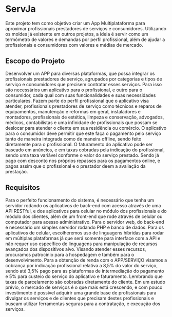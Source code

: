 # ServJa
Este projeto tem como objetivo criar um App Multiplataforma para aproximar profissionais prestadores de serviços e consumidores. Utilizando os moldes já existente em outros projetos, a ideia é servir como um termômetro de valores e demandas por perfil profissional, além de ajudar a profissionais e consumidores com valores e médias de mercado.

## Escopo do Projeto
Desenvolver um APP para diversas plataformas, que possa integrar os profissionais prestadores de serviço, agrupados por categorias e tipos de serviço e consumidores que precisem contratar esses serviços. Para isso são necessários um aplicativo para o profissional, e outro para o consumidor, cada qual com suas funcionalidades e suas necessidades particulares.
Fazem parte do perfil profissional que o aplicativo visa atender, profissionais prestadores de serviço como técnicos e reparos de equipamentos, manutenção e reformas em geral, instaladores e montadores, profissionais de estética, limpeza e conservação, advogados, médicos, contabilistas e uma infinidade de profissionais que possam se deslocar para atender o cliente em sua residência ou comércio.
O aplicativo para o consumidor deve permitir que este faça o pagamento pelo serviço tanto de maneira integrada como de maneira offline, sendo feito diretamente para o profissional.
O faturamento do aplicativo pode ser baseado em anúncios, e em taxas cobradas pela indicação do profissional, sendo uma taxa variável conforme o valor do serviço prestado. Sendo já pago com desconto nos próprios repasses para os pagamentos online, e pagos assim que o profissional e o prestador deem a avaliação da prestação.
## Requisitos
Para o perfeito funcionamento do sistema, é necessário que tenha um servidor rodando os aplicativos de back-end com acesso através de uma API RESTful, e dos aplicativos para celular no módulo dos profissionais e do módulo dos clientes, além de um front-end que rode através de celular ou computador para acesso administrativo.
Para o servidor web, do back-end é necessário um simples servidor rodando PHP e banco de dados. Para os aplicativos de celular, escolheremos uso de linguagens híbridas para rodar em múltiplas plataformas já que será somente para interface com a API e não requer uso específico de linguagens para manipulação de recursos avançados dos dispositivos alvo.
Visando atender esses recursos, procuramos patrocínio para a hospedagem e também para o desenvolvimento. Para a obtenção de renda com o APP/SERVIÇO visamos a cobrança por indicação profissional relativa a 8,5% do valor do serviço, sendo até 3,5% pago para as plataformas de intermediação do pagamento e 5% para custeio do serviço do aplicativo e faturamento. Lembrando que taxas de parcelamento são cobradas diretamente do cliente.
Em um estudo prévio, o mercado de serviços é o que mais está crescendo, e com pouco investimento é possível adquirir uma grande base de profissionais para divulgar os serviços e de clientes que precisam destes profissionais e buscam utilizar ferramentas seguras para a contratação, e execução dos serviços. 
